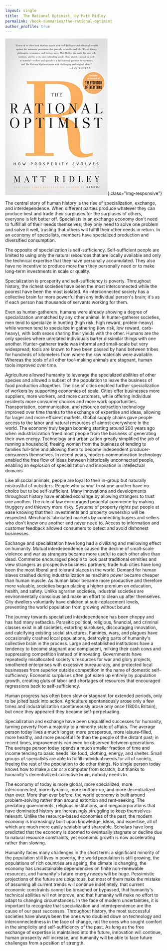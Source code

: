 ```yaml
---
layout: single
title: _The Rational Optimist_ by Matt Ridley
permalink: /book-summaries/the-rational-optimist
author_profile: true
---
```


![The Rational Optimist](/assets/images/rational-optimist.jpg){:class="img-responsive"}

The central story of human history is the rise of specialization, exchange, and interdependence.
When different parties produce whatever they can produce best and trade their surpluses for the surpluses of others, everyone is left better off.
Specialists in an exchange economy don't need to fulfill all of their needs themselves; they only need to solve one problem and solve it well, trusting that others will fulfill their other needs in return.
In an economy of specialists, members have specialized production and diversified consumption.

The opposite of specialization is self-sufficiency.
Self-sufficient people are limited to using only the natural resources that are locally available and only the technical expertise that they have personally accumulated.
They also have no incentive to produce more than they personally need or to make long-term investments in scale or quality.

Specialization is prosperity and self-sufficiency is poverty.
Throughout history, the richest societies have been the most interconnected while the poorest have been the most isolated.
An interconnected society has a collective brain far more powerful than any individual person's brain; it's as if each person has thousands of servants working for them.

Even as hunter-gatherers, humans were already showing a degree of specialization unmatched by any other animal.
In hunter-gatherer societies, men tend to specialize in hunting (high risk, high reward, protein-heavy) while women tend to specialize in gathering (low risk, low reward, carb-heavy), with both sexes sharing their yields with the other.
Humans are the only species where unrelated individuals barter dissimilar things with one another.
Hunter-gatherer trade was informal and small-scale but very widespread; tools are known to have been passed by hand between tribes for hundreds of kilometers from where the raw materials were available.
Whereas the tools of all other tool-making animals are stagnant, human tools improved over time.

Agriculture allowed humanity to leverage the specialized abilities of other species and allowed a subset of the population to leave the business of food production altogether.
The rise of cities enabled further specialization of workers by supporting economies of scale.
Cities offer businesses more suppliers, more workers, and more customers, while offering individual residents more consumer choices and more work opportunities.
Transportation, communication, and resource extraction technology improved over time thanks to the exchange of expertise and ideas, allowing for larger and more efficient markets.
Global supply chains gave people access to the labor and natural resources of almost everywhere in the world.
The economy truly began booming starting around 200 years ago when industrialization freed most people from the business of generating their own energy.
Technology and urbanization greatly simplified the job of running a household, freeing women from the business of tending to families full-time and allowing them to become independent producer-consumers themselves.
In recent years, modern communication technology enabled the free flow of ideas between historically unconnected people, enabling an explosion of specialization and innovation in intellectual domains.

Like all social animals, people are loyal to their in-group but naturally mistrustful of outsiders.
People who cannot trust one another have no choice but to be self-sufficient.
Many innovations and developments throughout history have enabled exchange by allowing strangers to trust one another.
The rule of law encouraged peaceful commerce by making thuggery and thievery more risky.
Systems of property rights put people at ease knowing that their investments and property ownership will be respected.
Merchants lubricated markets by connecting buyers and sellers who don't know one another and never need to.
Access to information and customer feedback allowed consumers to detect and avoid dishonest businesses.

Exchange and specialization have long had a civilizing and mellowing effect on humanity.
Mutual interdependence caused the decline of small-scale violence and war as strangers became more useful to each other alive than dead.
Commerce encouraged people to look past traditional enmities and view strangers as prospective business partners; trade hub cities have long been the most liberal and tolerant places in the world.
Demand for human slaves crashed during industrialization as machine power became cheaper than human muscle.
As human labor became more productive and therefore more valuable, societies began placing a higher premium on education, health, and safety.
Unlike agrarian societies, industrial societies are environmentally conscious and make an effort to clean up after themselves.
City dwellers voluntarily have children at sub-replacement levels, preventing the world population from growing without bound.

The journey towards specialized interdependence has been choppy and has had many setbacks.
Parasitic political, religious, financial, and criminal classes exist in all societies, extorting surpluses, discouraging innovation, and calcifying existing social structures.
Famines, wars, and plagues have occasionally crashed local populations, destroying parts of humanity's collective brain in the process.
Large and established institutions have a tendency to become stagnant and complacent, milking their cash cows and suppressing competition instead of innovating.
Governments have repeatedly misallocated society's resources for war and glory projects, smothered enterprises with excessive bureaucracy, and protected local businesses from superior outside competition in the name of domestic self-sufficiency.
Economic surpluses often got eaten up entirely by population growth, creating gluts of labor and shortages of resources that encouraged regressions back to self-sufficiency.

Human progress has often been slow or stagnant for extended periods, only to be jolted back into action.
Agriculture spontaneously arose only a few times and industrialization spontaneously arose only once (1800s Britain), but once they appeared they became self-perpetuating.

Specialization and exchange have been unqualified successes for humanity, turning poverty from a majority to a minority state of affairs.
The average person today lives a much longer, more prosperous, more leisure-filled, more healthy, and more peaceful life than the people of the distant past; in recent times, improvements can even be observed between generations.
The average person today spends a much smaller fraction of time and income tending to basic needs like food, clothing, energy, and shelter.
Small groups of specialists are able to fulfill individual needs for all of society, freeing the rest of the population to do other things.
No single person today knows how to make a car or a computer from scratch, but thanks to humanity's decentralized collective brain, nobody needs to.

The economy of today is more global, more specialized, more interconnected, more dynamic, more bottom-up, and more decentralized than ever.
More than ever before, the world economy is built around problem-solving rather than around extortion and rent-seeking.
The predatory governments, religious institutions, and megacorporations that have dominated history are increasingly struggling to keep themselves relevant.
Unlike the resource-based economies of the past, the modern economy is increasingly built upon knowledge, ideas, and expertise, all of which are much more easily scalable and shareable.
Scholars have long predicted that the economy is doomed to eventually stagnate or decline due to natural resource constraints, yet economic growth is now accelerating rather than slowing.

Humanity faces many challenges in the short term: a significant minority of the population still lives in poverty, the world population is still growing, the populations of rich countries are ageing, the climate is changing, the economy has unsustainable dependencies on finite non-renewable resources, and humanity's future energy needs will be huge.
Pessimistic projections of the future are ubiquitous, but most of them make the mistake of assuming all current trends will continue indefinitely, that current economic constraints cannot be breached or bypassed, that humanity's technical abilities will not improve, and that humanity will make no effort to adapt to changing circumstances.
In the face of modern uncertainties, it is important to recognize that specialization and interdependence are the cause of our past successes.
Throughout history, the most successful societies have always been the ones who doubled down on technology and interconnectedness in the face of change, not the ones who sought comfort in the simplicity and self-sufficiency of the past.
As long as the free exchange of expertise is maintained into the future, innovation will continue, human prosperity will increase, and humanity will be able to face future challenges from a position of strength.
